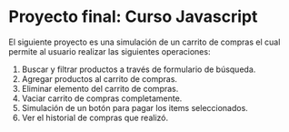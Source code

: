 # Proyecto final: Curso Javascript


El siguiente proyecto es una simulación de un carrito de compras el cual permite al usuario realizar las siguientes operaciones: 

1. Buscar y filtrar productos a través de formulario de búsqueda.
2. Agregar productos al carrito de compras.
3. Eliminar elemento del carrito de compras.
4. Vaciar carrito de compras completamente.
5. Simulación de un botón para pagar los items seleccionados.
6. Ver el historial de compras que realizó.





